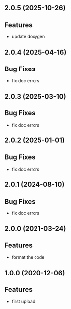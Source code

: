 ## 2.0.5 (2025-10-26)

## Features

- update doxygen

## 2.0.4 (2025-04-16)

## Bug Fixes

- fix doc errors

## 2.0.3 (2025-03-10)

## Bug Fixes

- fix doc errors

## 2.0.2 (2025-01-01)

## Bug Fixes

- fix doc errors

## 2.0.1 (2024-08-10)

## Bug Fixes

- fix doc errors

## 2.0.0 (2021-03-24)

## Features

- format the code

## 1.0.0 (2020-12-06)

## Features

- first upload